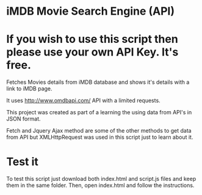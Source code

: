 # iMDB Movie Search Engine (API)

# If you wish to use this script then please use your own API Key. It's free.

Fetches Movies details from iMDB database and shows it's details with a link to iMDB page.

It uses http://www.omdbapi.com/ API with a limited requests.

This project was created as part of a learning the using data from API's in JSON format. 

Fetch and Jquery Ajax method are some of the other methods to get data from API but XMLHttpRequest was used in this script just to learn about it.

# Test it

To test this script just download both index.html and script.js files and keep them in the same folder. Then, open index.html and follow the instructions.
